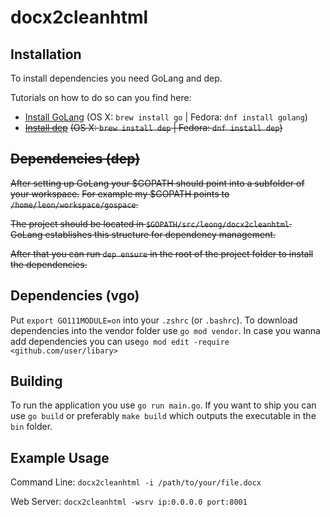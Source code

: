 # docx2cleanhtml

## Installation

To install dependencies you need GoLang and dep.

Tutorials on how to do so can you find here:

+ [Install GoLang](https://golang.org/doc/install) (OS X: `brew install go` | Fedora: `dnf install golang`)
+ [~~Install dep~~](https://github.com/golang/dep) ~~(OS X: `brew install dep` | Fedora: `dnf install dep`)~~

## ~~Dependencies (dep)~~

~~After setting up GoLang your $GOPATH should point into a subfolder of your workspace.~~
~~For example my $GOPATH points to  `/home/leon/workspace/gospace`.~~

~~The project should be located in `$GOPATH/src/leong/docx2cleanhtml`.
GoLang establishes this structure for dependency management.~~

~~After that you can run `dep ensure` in the root of the project folder to install the dependencies.~~

## Dependencies (vgo)

Put `export GO111MODULE=on` into your `.zshrc` (or `.bashrc`).
To download dependencies into the vendor folder use `go mod vendor`.
In case you wanna add dependencies you can use`go mod edit -require <github.com/user/libary>`

## Building

To run the application you use `go run main.go`.
If you want to ship you can use `go build`
or preferably `make build` which outputs the executable in the `bin` folder.

## Example Usage

Command Line: `docx2cleanhtml -i /path/to/your/file.docx`

Web Server: `docx2cleanhtml -wsrv ip:0.0.0.0 port:8001`
